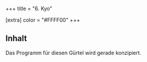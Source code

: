 +++
title = "6. Kyo"

[extra]
color = "#FFFF00"
+++

## Inhalt

Das Programm für diesen Gürtel wird gerade konzipiert.
